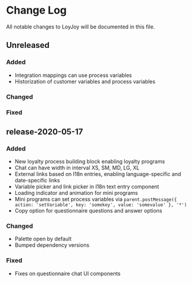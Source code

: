 
# Change Log

All notable changes to LoyJoy will be documented in this file.


## Unreleased

### Added

- Integration mappings can use process variables
- Historization of customer variables and process variables

### Changed

### Fixed


## release-2020-05-17

### Added

- New loyalty process building block enabling loyalty programs
- Chat can have width in interval XS, SM, MD, LG, XL
- External links based on I18n entries, enabling language-specific and date-specific links
- Variable picker and link picker in I18n text entry component
- Loading indicator and animation for mini programs
- Mini programs can set process variables via `parent.postMessage({ action: 'setVariable', key: 'somekey', value: 'somevalue' }, '*')`
- Copy option for questionnaire questions and answer options

### Changed

- Palette open by default
- Bumped dependency versions

### Fixed

- Fixes on questionnaire chat UI components
